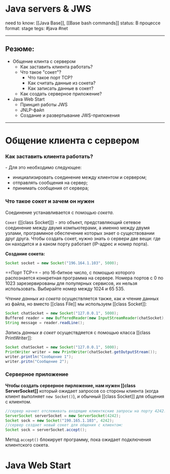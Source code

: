 # Java servers & JWS
need to know: [[Java Base]], [[Base bash commands]]
status: В процессе 
format: stage
tegs:  #java #net

---
## Резюме: 
- Общение клинта с сервером
	- Как заставить клиента работать?
	- Что такое "сокет"? 
		- Что такое порт TCP? 
		- Как считать данные из сокета? 
		- Как записать данные в сокет? 
	- Как создать серверное приложение? 
- Java Web Start
	- Принцип работы JWS
	- JNLP-файл
	- Создание и развертывание JWS-приложения

---
# Общение клиента с сервером

### Как заставить клиента работать?
\- Для это необходимо следующее:
- инициализировать соединение между клиентом и сервером;
- отправлять сообщения на сервер; 
- принимать сообщения от сервера; 

### Что такое сокет и зачем он нужен
Соединение устанавливается с помощью *сокета*.

`Сокет` ([[class Socket]]) - это объект, представляющий сетевое соединение между двумя компьютерами, а именно между двумя узлами, программное обеспечение которых знает о существовании друг друга. Чтобы создать сокет, нужно знать о сервери две вещи: где он находится и а каком порту работает (IP-адрес и номер порта). 

**Создание сокета:**
```java
Socket socket = new Socket("196.164.1.103", 5000); 
```

 ==Порт TCP== - это 16-битное число, с помощью которого распознается конкретная программа на сервере. Номера портов с 0 по 1023 зарезервированы для популярных сервисов, их нельзя использовать. Выбирайте номер между 1024 и 65 535. 

*Чтение данных из сокета* осуществляется также, как и чтение данных из файла, но вместо [[class File]] мы используем [[class Socket]]: 
```java
Socket chatSocket = new Socket("127.0.0.1", 5000); 
Buffered reader = new BufferedReader(new InputStreamReader(chatSocket); 
String message = reader.readLine(); 
```

*Запись данных в сокет* осуществдяется с помощью класса [[class PrintWriter]]: 
```java
Socket chatSocket = new Socket("127.0.0.1", 5000); 
PrintWriter writer = new PrintWriter(chatSocket.getOutputStream()); 
writer.println("Сообщение 1"); 
writer.pritn("Сообщение 2"); 
``` 


### Серверное приложение
**Чтобы создать серверное пирложение, нам нужен [[class ServerSocket]]** который ожидает запросов со стороны клиента (когда клиент выполняет `new Socket()`), и обычный [[class Socket]] для общения с клиентом. 
```java
//сервер начнет отслеживать входящие клиенткские запросы на порту 4242: 
ServerSocket serverSocket = new ServerSocket(4242); 
Socket sock = new Socket("190.165.1.103", 4242); 
//сервер создает новый сокет для общения с клиентом: 
Socket sock = serverSocket.accept();
```

Метод `accept()` блокирует программу, пока ожидает подключения клиентского сокета. 

# Java Web Start